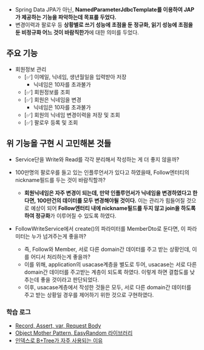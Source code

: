 - Spring Data JPA가 아닌, **NamedParameterJdbcTemplate를 이용하여 JAP가 제공하는 기능을 파악하는데 목표를 두었다.**
- 변경이력과 팔로우 등 **상황별로 쓰기 성능에 초점을 둔 정규화, 읽기 성능에 초점을 둔 비정규화 어느 것이 바람직한가**에 대한 의미를 두었다.

## 주요 기능
- 회원정보 관리
  - [✅] 이메일, 닉네임, 생년월일을 입력받아 저장
    - 닉네임은 10자를 초과불가
  - [✅] 회원정보를 조회
  - [✅] 회원은 닉네임을 변경
    - 닉네임은 10자를 초과불가
  - [✅] 회원의 닉네임 변경이력을 저장 및 조회
  - [✅] 팔로우 등록 및 조회

## 위 기능을 구현 시 고민해본 것들
- Service단을 Write와 Read를 각각 분리해서 작성하는 게 더 좋지 않을까?
  

- 100만명의 팔로우를 들고 있는 인플루언서가 있다고 하였을때, Follow엔터티의 nickname필드를 두는 것이 바람직할까?
  - **회원닉네임은 자주 변경이 되는데, 만약 인플루언서가 닉네임을 변경하였다고 한다면, 100만건의 데이터를 모두 변경해야될 것이다.** 이는 관리가 힘들어질 것으로 예상이 되어 **Follow엔터티 내에 nickname필드를 두지 않고 join을 하도록 하여 정규화**가 이루어질 수 있도록 하였다.

- FollowWriteService에서 create()의 파라미터를 MemberDto로 둔다면, 이 파라미터는 누가 넘겨주는게 좋을까?
  - 즉, Follow와 Member, 서로 다른 domain간 데이터를 주고 받는 상황인데, 이를 어디서 처리하는게 좋을까?
  - 이를 위해, application의 usacase계층을 별도로 두어, usacase는 서로 다른 domain간 데이터를 주고받는 계층이 되도록 하였다. 이렇게 하면 결합도를 낮추는데 좋을 것이라고 판단되었다.
  - 이후, usacase계층에서 작성한 것들은 모두, 서로 다른 domain간 데이터를 주고 받는 상황일 경우를 제어하기 위한 것으로 구현하였다. 

### 학습 로그
- [Record, Assert, var, Request Body](https://github.com/Suxxxxhyun/sns-project/blob/main/learning-log/learning-log.md)
- [Object Mother Pattern, EasyRandom 라이브러리]()
- [인덱스로 B+Tree가 자주 사용되는 이유]()